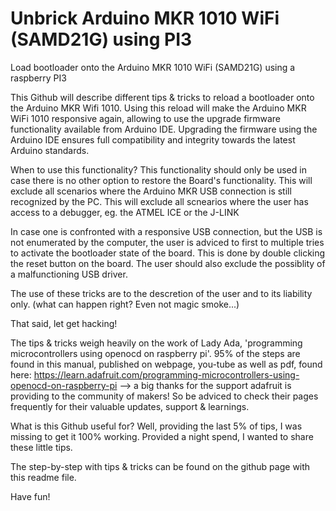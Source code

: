# Unbrick Arduino MKR 1010 WiFi (SAMD21G) using PI3
 Load bootloader onto the Arduino MKR 1010 WiFi (SAMD21G) using a raspberry PI3

This Github will describe different tips & tricks to reload a bootloader onto the Arduino MKR Wifi 1010.
Using this reload will make the Arduino MKR WiFi 1010 responsive again, allowing to use the upgrade firmware functionality available from Arduino IDE. Upgrading the firmware using the Arduino IDE ensures full compatibility and integrity towards the latest Arduino standards.

When to use this functionality?
This functionality should only be used in case there is no other option to restore the Board's functionality.
This will exclude all scenarios where the Arduino MKR USB connection is still recognized by the PC.
This will exclude all scnearios where the user has access to a debugger, eg. the ATMEL ICE or the J-LINK

In case one is confronted with a responsive USB connection, but the USB is not enumerated by the computer, the user is adviced to first to multiple tries to activate the bootloader state of the board. This is done by double clicking the reset button on the board.
The user should also exclude the possiblity of a malfunctioning USB driver.

The use of these tricks are to the descretion of the user and to its liability only.
(what can happen right? Even not magic smoke...)

That said, let get hacking!

The tips & tricks weigh heavily on the work of Lady Ada, 'programming microcontrollers using openocd on raspberry pi'. 
95% of the steps are found in this manual, published on webpage, you-tube as well as pdf, found here:
https://learn.adafruit.com/programming-microcontrollers-using-openocd-on-raspberry-pi
--> a big thanks for the support adafruit is providing to the community of makers! So be adviced to check their pages frequently for their valuable updates, support & learnings.


What is this Github useful for?
 Well, providing the last 5% of tips, I was missing to get it 100% working. Provided a night spend, I wanted to share these little tips.

The step-by-step with tips & tricks can be found on the github page with this readme file.

 Have fun!
